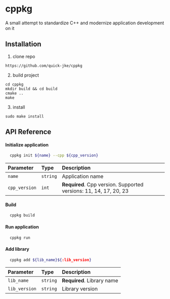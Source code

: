 
# cppkg

A small attempt to standardize C++ and modernize application development on it

## Installation
1. clone repo
```
https://github.com/quick-jke/cppkg
```
2. build project
```
cd cppkg
mkdir build && cd build
cmake ..
make
```
3. install
```
sudo make install
```




## API Reference

#### Initialize application

```bash
  cppkg init ${name} --cpp ${cpp_version}
```

| Parameter | Type     | Description                |
| :-------- | :------- | :------------------------- |
| `name` | `string` | Application name |
| `cpp_version` | `int` | **Required**. Cpp version. Supported versions: 11, 14, 17, 20, 23 |

#### Build

```bash
  cppkg build
```


#### Run application

```bash
  cppkg run
```


#### Add library

```bash
  cppkg add ${lib_name}${:lib_version}
```

| Parameter | Type     | Description                |
| :-------- | :------- | :------------------------- |
| `lib_name` | `string` | **Required**. Library name |
| `lib_version` | `string` | Library version |
